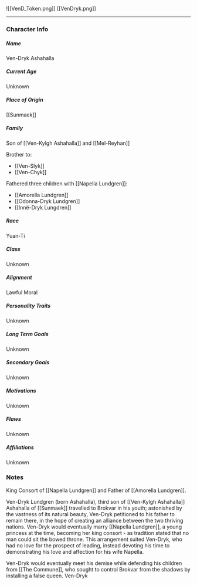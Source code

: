 ![[VenD_Token.png]]
[[VenDryk.png]]

---
### Character Info

##### Name 
Ven-Dryk Ashahalla

##### Current Age
Unknown

##### Place of Origin
[[Sunmaek]]

##### Family
Son of [[Ven-Kylgh Ashahalla]] and [[Mel-Reyhan]]

Brother to:
- [[Ven-Slyk]]
- [[Ven-Chyk]]

Fathered three children with [[Napella Lundgren]]:
- [[Amorella Lundgren]]
- [[Odonna-Dryk Lundgren]]
- [[Innë-Dryk Lungdren]]

##### Race
Yuan-Ti

##### Class
Unknown

##### Alignment
Lawful Moral

##### Personality Traits
Unknown

##### Long Term Goals
Unknown

##### Secondary Goals
Unknown

##### Motivations
Unknown

##### Flaws
Unknown

##### Affiliations
Unknown

### Notes

King Consort of [[Napella Lundgren]] and Father of [[Amorella Lundgren]].


Ven-Dryk Lundgren (born Ashahalla), third son of  [[Ven-Kylgh Ashahalla]] Ashahalla of [[Sunmaek]] travelled to Brokvar in his youth; astonished by the vastness of its natural beauty, Ven-Dryk petitioned to his father to remain there, in the hope of creating an alliance between the two thriving nations. Ven-Dryk would eventually marry [[Napella Lundgren]], a young princess at the time, becoming her king consort - as tradition stated that no man could sit the bowed throne. This arrangement suited Ven-Dryk, who had no love for the prospect of leading, instead devoting his time to demonstrating his love and affection for his wife Napella. 

Ven-Dryk would eventually meet his demise while defending his children from [[The Commune]], who sought to control Brokvar from the shadows by installing a false queen. Ven-Dryk  